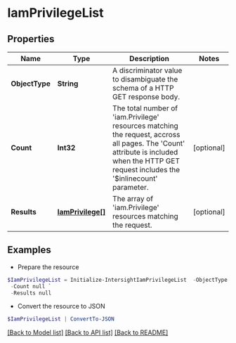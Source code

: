 # IamPrivilegeList
## Properties

Name | Type | Description | Notes
------------ | ------------- | ------------- | -------------
**ObjectType** | **String** | A discriminator value to disambiguate the schema of a HTTP GET response body. | 
**Count** | **Int32** | The total number of &#39;iam.Privilege&#39; resources matching the request, accross all pages. The &#39;Count&#39; attribute is included when the HTTP GET request includes the &#39;$inlinecount&#39; parameter. | [optional] 
**Results** | [**IamPrivilege[]**](IamPrivilege.md) | The array of &#39;iam.Privilege&#39; resources matching the request. | [optional] 

## Examples

- Prepare the resource
```powershell
$IamPrivilegeList = Initialize-IntersightIamPrivilegeList  -ObjectType null `
 -Count null `
 -Results null
```

- Convert the resource to JSON
```powershell
$IamPrivilegeList | ConvertTo-JSON
```

[[Back to Model list]](../README.md#documentation-for-models) [[Back to API list]](../README.md#documentation-for-api-endpoints) [[Back to README]](../README.md)

